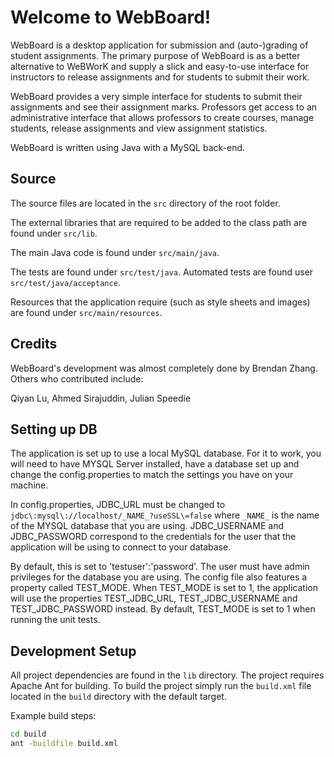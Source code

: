 # Welcome to WebBoard!
WebBoard is a desktop application for submission and (auto-)grading of student assignments. The primary purpose
of WebBoard is as a better alternative to WeBWorK and supply a slick and easy-to-use interface for 
instructors to release assignments and for students to submit their work.

WebBoard provides a very simple interface for students to submit their assignments and see their assignment
marks. Professors get access to an administrative interface that allows professors to create courses, manage
students, release assignments and view assignment statistics.

WebBoard is written using Java with a MySQL back-end.

## Source
The source files are located in the `src` directory of the root folder.

The external libraries that are required to be added to the class path are found under `src/lib`.

The main Java code is found under `src/main/java`.

The tests are found under `src/test/java`.
Automated tests are found user `src/test/java/acceptance`.

Resources that the application require (such as style sheets and images) are found under `src/main/resources`.

## Credits
WebBoard's development was almost completely done by Brendan Zhang. Others who contributed include:

Qiyan Lu, Ahmed Sirajuddin, Julian Speedie

## Setting up DB
The application is set up to use a local MySQL database. For it to work, you will need to have MYSQL Server 
installed, have a database set up and change the config.properties to match the settings you have on your 
machine. 

In config.properties, JDBC_URL must be changed to `jdbc\:mysql\://localhost/_NAME_?useSSL\=false` 
where `_NAME_` is the name of the MYSQL database that you are using. JDBC_USERNAME and JDBC_PASSWORD correspond
to the credentials for the user that the application will be using to connect to your database. 

By default, this is set to 'testuser':'password'. The user must have admin privileges for the database you are using. 
The config file also features a property called TEST_MODE. When TEST_MODE is set to 1, the application will 
use the properties TEST_JDBC_URL, TEST_JDBC_USERNAME and TEST_JDBC_PASSWORD instead. By default, TEST_MODE is
set to 1 when running the unit tests.

## Development Setup
All project dependencies are found in the `lib` directory.
The project requires Apache Ant for building.
To build the project simply run the `build.xml` file located in the `build` directory with the default target.

Example build steps:

```sh
cd build
ant -buildfile build.xml
```
